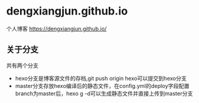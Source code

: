 # dengxiangjun.github.io
个人博客 https://dengxiangjun.github.io/
## 关于分支
共有两个分支
* hexo分支是博客源文件的存档,git push origin hexo可以提交到hexo分支
* master分支存放hexo编译后的静态文件，在config.yml的deploy字段配置branch为master后，hexo g -d可以生成静态文件并直接上传到master分支
